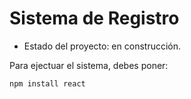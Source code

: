 <h1> Sistema de Registro</h1>

- Estado del proyecto: en construcción.

Para ejectuar el sistema, debes poner:

```npm install react```
